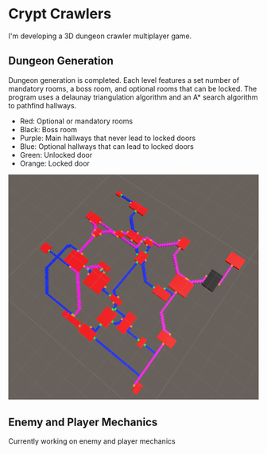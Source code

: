 # Crypt Crawlers

I'm developing a 3D dungeon crawler multiplayer game.

## Dungeon Generation

Dungeon generation is completed. Each level features a set number of mandatory rooms, a boss room, and optional rooms that can be locked. The program uses a delaunay triangulation algorithm and an A\* search algorithm to pathfind hallways.

- Red: Optional or mandatory rooms
- Black: Boss room
- Purple: Main hallways that never lead to locked doors
- Blue: Optional hallways that can lead to locked doors
- Green: Unlocked door
- Orange: Locked door

![Example Dungeon:](https://github.com/nicksimache/dungeon-crawler/blob/main/LevelGenerator/dungeongenerateexample.png)

## Enemy and Player Mechanics

Currently working on enemy and player mechanics
